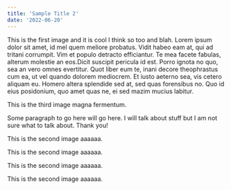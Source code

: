 ```yaml
---
title: 'Sample Title 2'
date: '2022-06-20'
---
```

This is the first image <FigureButton fname = '2022-06-20/images/sample.jpg'> and it is cool I think so too and blah. Lorem ipsum dolor sit amet, id mel quem meliore probatus. Vidit habeo eam at, qui ad tritani corrumpit. Vim et populo detracto efficiantur. Te mea facete fabulas, alterum molestie an eos.Dicit suscipit pericula id est. Porro ignota no quo, sea an vero omnes evertitur. Quot liber eum te, inani decore theophrastus cum ea, ut vel quando dolorem mediocrem. Et iusto aeterno sea, vis cetero aliquam eu. Homero altera splendide sed at, sed quas forensibus no. Quo id eius posidonium, quo amet quas ne, ei sed mazim mucius labitur. <HighlightedText backgroundColor='aaa' text='This text is highlighted with default color.'>

This is the third image <FigureButton fname = '2022-06-20/images/sample3.png'> magna fermentum.

Some paragraph to go here will go here. I will talk about stuff but I am not sure what to talk about. Thank you!

This is the second image <FigureButton fname = '2022-06-20/images/sample2.png'> aaaaaa.

This is the second image <FigureButton fname = '2022-06-20/images/sample2.png'> aaaaaa.

This is the second image <FigureButton fname = '2022-06-20/images/sample2.png'> aaaaaa.

This is the second image <FigureButton fname='2022-06-20/images/sample2.png'> aaaaaa.
